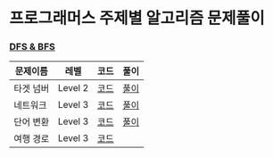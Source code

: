 # 프로그래머스 주제별 알고리즘 문제풀이

### [DFS & BFS](https://programmers.co.kr/learn/courses/30/parts/12421)

|문제이름|레벨|코드|풀이|
|--|--|--|--|
|타겟 넘버|Level 2|[코드](https://github.com/jiwoo-kimm/problem-solving/blob/main/Programmers/DFS%20%26%20BFS/TargetNumber.java)|[풀이](https://velog.io/@jwkim/DFS-target-number)|
|네트워크|Level 3|[코드](https://github.com/jiwoo-kimm/problem-solving/blob/main/Programmers/DFS%20%26%20BFS/Network.java)|[풀이](https://velog.io/@jwkim/BFS-network)|
|단어 변환|Level 3|[코드](https://github.com/jiwoo-kimm/problem-solving/blob/main/Programmers/DFS%20%26%20BFS/WordConversion.java)|[풀이](https://velog.io/@jwkim/DFS-word-conversion)
|여행 경로|Level 3|[코드](https://github.com/jiwoo-kimm/problem-solving/blob/main/Programmers/DFS%20%26%20BFS/TravelRoute.java)||

